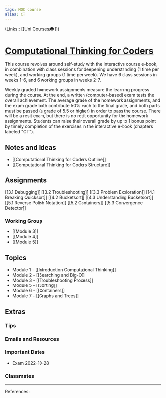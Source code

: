 ```yaml
---
tags: MOC course
alias: CT
---
```

(Links:: [[Uni Courses🎓]])
# [Computational Thinking for Coders](https://canvas.vu.nl/courses/64375)
This course revolves around self-study with the interactive course e-book, in combination with class sessions for deepening understanding (1 time per week), and working groups (1 time per week). We have 6 class sessions in weeks 1-6, and 6 working groups in weeks 2-7.

Weekly graded homework assignments measure the learning progress during the course. At the end, a written (computer-based) exam tests the overall achievement. The average grade of the homework assignments, and the exam grade both contribute 50% each to the final grade, and both parts must be passed (a grade of 5.5 or higher) in order to pass the course. There will be a resit exam, but there is no resit opportunity for the homework assignments. Students can raise their overall grade by up to 1 bonus point by timely completion of the exercises in the interactive e-book (chapters labeled "CT").
## Notes and Ideas
- [[Computational Thinking for Coders Outline]]
- [[Computational Thinking for Coders Structure]]
## Assignments
[[3.1 Debugging]]
[[3.2 Troubleshooting]]
[[3.3 Problem Exploration]]
[[4.1 Breaking Quicksort]]
[[4.2 Bucketsort]]
[[4.3 Understanding Bucketsort]]
[[5.1  Reverse Polish Notation]]
[[5.2 Containers]]
[[5.3 Convergence Detector]]
### Working Group
- [[Module 3]]
- [[Module 4]]
- [[Module 5]]
## Topics
- Module 1 - [[Introduction Computational Thinking]]
- Module 2 - [[Searching and Big-O]]
- Module 3 - [[Troubleshooting Process]]
- Module 5 - [[Sorting]]
- Module 6 - [[Containers]]
- Module 7 - [[Graphs and Trees]]
## Extras
### Tips
### Emails and Resources
### Important Dates
- Exam 2022-10-28
### Classmates
___
References:
